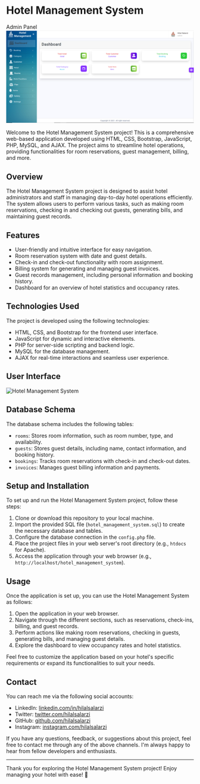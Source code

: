 # Hotel Management System
Admin Panel
![Hotel Management System](/Screenshort/hotel-management-hilalsalarzi.png) <!-- You can add a screenshot of the hotel management system here -->

Welcome to the Hotel Management System project! This is a comprehensive web-based application developed using HTML, CSS, Bootstrap, JavaScript, PHP, MySQL, and AJAX. The project aims to streamline hotel operations, providing functionalities for room reservations, guest management, billing, and more.

## Overview

The Hotel Management System project is designed to assist hotel administrators and staff in managing day-to-day hotel operations efficiently. The system allows users to perform various tasks, such as making room reservations, checking in and checking out guests, generating bills, and maintaining guest records.

## Features

- User-friendly and intuitive interface for easy navigation.
- Room reservation system with date and guest details.
- Check-in and check-out functionality with room assignment.
- Billing system for generating and managing guest invoices.
- Guest records management, including personal information and booking history.
- Dashboard for an overview of hotel statistics and occupancy rates.

## Technologies Used

The project is developed using the following technologies:

- HTML, CSS, and Bootstrap for the frontend user interface.
- JavaScript for dynamic and interactive elements.
- PHP for server-side scripting and backend logic.
- MySQL for the database management.
- AJAX for real-time interactions and seamless user experience.
## User Interface
![Hotel Management System](/Screenshort/hotel-management-user-hilalsalarzi.png)

## Database Schema

The database schema includes the following tables:

- `rooms`: Stores room information, such as room number, type, and availability.
- `guests`: Stores guest details, including name, contact information, and booking history.
- `bookings`: Tracks room reservations with check-in and check-out dates.
- `invoices`: Manages guest billing information and payments.

## Setup and Installation

To set up and run the Hotel Management System project, follow these steps:

1. Clone or download this repository to your local machine.
2. Import the provided SQL file (`hotel_management_system.sql`) to create the necessary database and tables.
3. Configure the database connection in the `config.php` file.
4. Place the project files in your web server's root directory (e.g., `htdocs` for Apache).
5. Access the application through your web browser (e.g., `http://localhost/hotel_management_system`).

## Usage

Once the application is set up, you can use the Hotel Management System as follows:

1. Open the application in your web browser.
2. Navigate through the different sections, such as reservations, check-ins, billing, and guest records.
3. Perform actions like making room reservations, checking in guests, generating bills, and managing guest details.
4. Explore the dashboard to view occupancy rates and hotel statistics.

Feel free to customize the application based on your hotel's specific requirements or expand its functionalities to suit your needs.

## Contact

You can reach me via the following social accounts:

- LinkedIn: [linkedin.com/in/hilalsalarzi](https://www.linkedin.com/in/hilalsalarzi)
- Twitter: [twitter.com/hilalsalarzi](https://twitter.com/hilalsalarzi)
- GitHub: [github.com/hilalsalarzi](https://github.com/hilalsalarzi)
- Instagram: [instagram.com/hilalsalarzi](https://www.instagram.com/hilalsalarzi/)

If you have any questions, feedback, or suggestions about this project, feel free to contact me through any of the above channels. I'm always happy to hear from fellow developers and enthusiasts.

---

Thank you for exploring the Hotel Management System project! Enjoy managing your hotel with ease! 🏨
